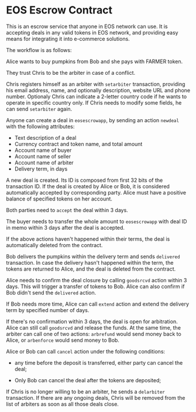 # EOS Escrow Contract

This is an escrow service that anyone in EOS network can use. It is
accepting deals in any valid tokens in EOS network, and providing easy
means for integrating it into e-commerce solutions.

The workflow is as follows:

Alice wants to buy pumpkins from Bob and she pays with FARMER token.

They trust Chris to be the arbiter in case of a conflict.

Chris registers himself as an arbiter with `setarbiter` transaction,
providing his email address, name, and optionally description, website
URL and phone number. Optionaly Chris can indicate a 2-letter country
code if he wants to operate in specific country only. If Chris needs to
modify some fields, he can send `setarbiter` again.

Anyone can create a deal in `eosescrowapp`, by sending an action
`newdeal` with the following attributes:

* Text description of a deal
* Currency contract and token name, and total amount
* Account name of buyer
* Account name of seller
* Account name of arbiter
* Delivery term, in days

A new deal is created. Its ID is composed from first 32 bits of the
transaction ID. If the deal is created by Alice or Bob, it is considered
automatically accepted by corresponding party. Alice must have a
positive balance of specified tokens on her account.

Both parties need to `accept` the deal within 3 days.

The buyer needs to transfer the whole amount to `eosescrowapp` with deal
ID in memo within 3 days after the deal is accepted. 

If the above actions haven't happened within their terms, the deal is
automatically deleted from the contract.

Bob delivers the pumpkins within the delivery term and sends `delivered`
transaction. In case the delivery hasn't happened within the term, the
tokens are returned to Alice, and the deal is deleted from the contract.

Alice needs to confirm the deal closure by calling `goodsrcvd` action
within 3 days. This will trigger a transfer of tokens to Bob. Alice can
also confirm if Bob didn't send the `delivered` action.

If Bob needs more time, Alice can call `extend` action and extend the
delivery term by specified number of days.

If there's no confirmation within 3 days, the deal is open for
arbitration. Alice can still call `goodsrcvd` and release the funds. At
the same time, the arbiter can call one of two actions: `arbrefund`
would send money back to Alice, or `arbenforce` would send money to Bob.

Alice or Bob can call `cancel` action under the following conditions:

* any time before the deposit is transferred, either party can cancel the deal;

* Only Bob can cancel the deal after the tokens are deposited;


If Chris is no longer willing to be an arbiter, he sends a `delarbiter`
transaction. If there are any ongoing deals, Chris will be removed from
the list of arbiters as soon as all those deals close.